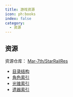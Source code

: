 ```yaml
---
title: 游戏资源
icon: ph:books
index: false
category:
  - 资源
---
```


## 资源

资源仓库： [Mar-7th/StarRailRes](https://github.com/Mar-7th/StarRailRes)

- [目录结构](structure.md)
- [角色索引](characters.md)
- [光锥索引](light_cones.md)
- [遗器索引](relics.md)
